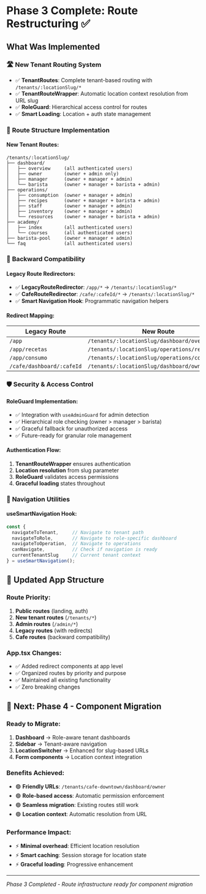 # Phase 3 Complete: Route Restructuring ✅

## What Was Implemented

### 🛣️ **New Tenant Routing System**
- ✅ **TenantRoutes**: Complete tenant-based routing with `/tenants/:locationSlug/*`
- ✅ **TenantRouteWrapper**: Automatic location context resolution from URL slug
- ✅ **RoleGuard**: Hierarchical access control for routes
- ✅ **Smart Loading**: Location + auth state management

### 📍 **Route Structure Implementation**

#### **New Tenant Routes:**
```
/tenants/:locationSlug/
├── dashboard/
│   ├── overview     (all authenticated users)
│   ├── owner        (owner + admin only) 
│   ├── manager      (owner + manager + admin)
│   └── barista      (owner + manager + barista + admin)
├── operations/
│   ├── consumption  (owner + manager + admin)
│   ├── recipes      (owner + manager + barista + admin)
│   ├── staff        (owner + manager + admin)
│   ├── inventory    (owner + manager + admin)
│   └── resources    (owner + manager + barista + admin)
├── academy/
│   ├── index        (all authenticated users)
│   └── courses      (all authenticated users)
├── barista-pool     (owner + manager + admin)
└── faq              (all authenticated users)
```

### 🔄 **Backward Compatibility**

#### **Legacy Route Redirectors:**
- ✅ **LegacyRouteRedirector**: `/app/*` → `/tenants/:locationSlug/*`
- ✅ **CafeRouteRedirector**: `/cafe/:cafeId/*` → `/tenants/:locationSlug/*`
- ✅ **Smart Navigation Hook**: Programmatic navigation helpers

#### **Redirect Mapping:**
| Legacy Route | New Route |
|-------------|-----------|
| `/app` | `/tenants/:locationSlug/dashboard/overview` |
| `/app/recetas` | `/tenants/:locationSlug/operations/recipes` |
| `/app/consumo` | `/tenants/:locationSlug/operations/consumption` |
| `/cafe/dashboard/:cafeId` | `/tenants/:locationSlug/dashboard/owner` |

### 🛡️ **Security & Access Control**

#### **RoleGuard Implementation:**
- ✅ Integration with `useAdminGuard` for admin detection
- ✅ Hierarchical role checking (owner > manager > barista)
- ✅ Graceful fallback for unauthorized access
- ✅ Future-ready for granular role management

#### **Authentication Flow:**
1. **TenantRouteWrapper** ensures authentication
2. **Location resolution** from slug parameter
3. **RoleGuard** validates access permissions
4. **Graceful loading** states throughout

### 📱 **Navigation Utilities**

#### **useSmartNavigation Hook:**
```typescript
const { 
  navigateToTenant,     // Navigate to tenant path
  navigateToRole,       // Navigate to role-specific dashboard
  navigateToOperation,  // Navigate to operations
  canNavigate,          // Check if navigation is ready
  currentTenantSlug     // Current tenant context
} = useSmartNavigation();
```

## 🔧 **Updated App Structure**

### **Route Priority:**
1. **Public routes** (landing, auth)
2. **New tenant routes** (`/tenants/*`)
3. **Admin routes** (`/admin/*`)
4. **Legacy routes** (with redirects)
5. **Cafe routes** (backward compatibility)

### **App.tsx Changes:**
- ✅ Added redirect components at app level
- ✅ Organized routes by priority and purpose
- ✅ Maintained all existing functionality
- ✅ Zero breaking changes

## 🚀 **Next: Phase 4 - Component Migration**

### **Ready to Migrate:**
1. **Dashboard** → Role-aware tenant dashboards
2. **Sidebar** → Tenant-aware navigation
3. **LocationSwitcher** → Enhanced for slug-based URLs
4. **Form components** → Location context integration

### **Benefits Achieved:**
- 🟢 **Friendly URLs**: `/tenants/cafe-downtown/dashboard/owner`
- 🟢 **Role-based access**: Automatic permission enforcement
- 🟢 **Seamless migration**: Existing routes still work
- 🟢 **Location context**: Automatic resolution from URL

### **Performance Impact:**
- ⚡ **Minimal overhead**: Efficient location resolution
- ⚡ **Smart caching**: Session storage for location state
- ⚡ **Graceful loading**: Progressive enhancement

---
*Phase 3 Completed - Route infrastructure ready for component migration*